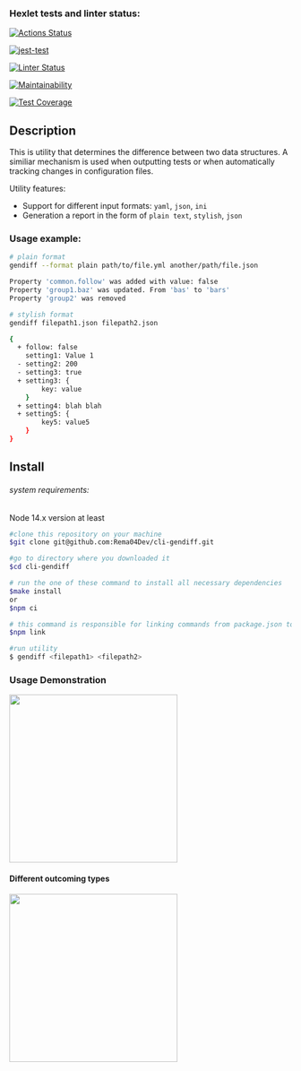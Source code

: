 ### Hexlet tests and linter status:

[![Actions Status](https://github.com/Rema04Dev/frontend-project-lvl2/workflows/hexlet-check/badge.svg)](https://github.com/Rema04Dev/frontend-project-lvl2/actions)

[![jest-test](https://github.com/Rema04Dev/frontend-project-lvl2/actions/workflows/jest-test.yml/badge.svg)](https://github.com/Rema04Dev/frontend-project-lvl2/actions/workflows/jest-test.yml)

[![Linter Status](https://github.com/Rema04Dev/frontend-project-lvl2/actions/workflows/linter.yml/badge.svg)](https://github.com/Rema04Dev/frontend-project-lvl2/actions/workflows/linter.yml)

<!-- Codeclimate links -->
[![Maintainability](https://api.codeclimate.com/v1/badges/a99a88d28ad37a79dbf6/maintainability)](https://codeclimate.com/github/Rema04Dev/frontend-project-lvl2)

[![Test Coverage](https://api.codeclimate.com/v1/badges/7f4267c8623d9f28cddd/test_coverage)](https://codeclimate.com/github/Rema04Dev/frontend-project-lvl2/test_coverage)

## Description
This is utility that determines the difference between two data structures. A similiar mechanism is used when outputting tests or when automatically tracking changes in configuration files.

Utility features:
 - Support for different input formats: ```yaml```, ```json```, ```ini```
 - Generation a report in the form of ```plain text```, ```stylish```, ```json```

### Usage example:
```bash
# plain format
gendiff --format plain path/to/file.yml another/path/file.json

Property 'common.follow' was added with value: false
Property 'group1.baz' was updated. From 'bas' to 'bars'
Property 'group2' was removed

# stylish format
gendiff filepath1.json filepath2.json

{
  + follow: false
    setting1: Value 1
  - setting2: 200
  - setting3: true
  + setting3: {
        key: value
    }
  + setting4: blah blah
  + setting5: {
        key5: value5
    }
}

```
## Install
###### system requirements:
Node 14.x version at least
```bash
#clone this repository on your machine
$git clone git@github.com:Rema04Dev/cli-gendiff.git

#go to directory where you downloaded it
$cd cli-gendiff

# run the one of these command to install all necessary dependencies
$make install
or
$npm ci

# this command is responsible for linking commands from package.json to "./bin" directory
$npm link

#run utility
$ gendiff <filepath1> <filepath2>
```
### Usage Demonstration
<a href="https://asciinema.org/a/fR1ZptVRn8ISi6ucnvSAhIszP" target="_blank"><img src="https://asciinema.org/a/fR1ZptVRn8ISi6ucnvSAhIszP.svg" width="300"/></a>

#### Different outcoming types
<a href="https://asciinema.org/a/Iv08mlLDbBzc32Y9410yE8SYp" target="_blank"><img src="https://asciinema.org/a/Iv08mlLDbBzc32Y9410yE8SYp.svg" width="300"/></a>